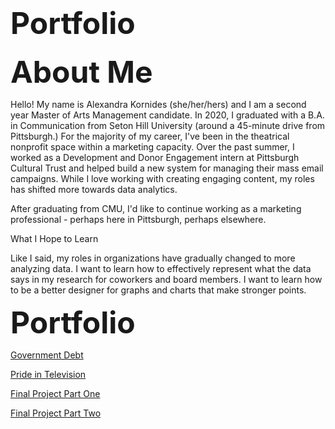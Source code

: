 # <font size="+20"> <b>Portfolio</b> </font>


<font size="+15"> <b>About Me</b> </font>

Hello! My name is Alexandra Kornides (she/her/hers) and I am a second year Master of Arts Management candidate. In 2020, I graduated with a B.A. in Communication from Seton Hill University (around a 45-minute drive from Pittsburgh.) For the majority of my career, I've been in the theatrical nonprofit space within a marketing capacity. Over the past summer, I worked as a Development and Donor Engagement intern at Pittsburgh Cultural Trust and helped build a new system for managing their mass email campaigns. While I love working with creating engaging content, my roles has shifted more towards data analytics.

After graduating from CMU, I'd like to continue working as a marketing professional - perhaps here in Pittsburgh, perhaps elsewhere. 

What I Hope to Learn

Like I said, my roles in organizations have gradually changed to more analyzing data. I want to learn how to effectively represent what the data says in my research for coworkers and board members. I want to learn how to be a better designer for graphs and charts that make stronger points. 

<font size="+15"> <b>Portfolio</b> </font>

[Government Debt](/Government_Debt.md)

[Pride in Television](/Pride.md)

[Final Project Part One](/CT_Final1.md)

[Final Project Part Two](/CT_Final2.md)
